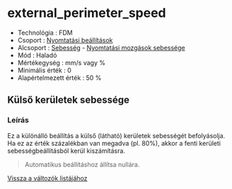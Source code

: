 # external\_perimeter\_speed

* Technológia : FDM
* Csoport : [Nyomtatási beállítások](../../konfig/print_settings.md)
* Alcsoport : [Sebesség](../../konfig/print_settings.md#sebesség) - [Nyomtatási mozgások sebessége](external_perimeter_speed.md)
* Mód : Haladó
* Mértékegység : mm/s vagy %
* Minimális érték :  0
* Alapértelmezett érték : 50 %

## Külső kerületek sebessége

### Leírás

Ez a különálló beállítás a külső \(látható\) kerületek sebességét befolyásolja. Ha ez az érték százalékban van megadva \(pl. 80%\), akkor a fenti kerületi sebességbeállításból kerül kiszámításra.

> Automatikus beállításhoz állítsa nullára.

[Vissza a változók listájához](/)

